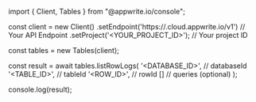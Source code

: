 import { Client, Tables } from "@appwrite.io/console";

const client = new Client()
    .setEndpoint('https://<REGION>.cloud.appwrite.io/v1') // Your API Endpoint
    .setProject('<YOUR_PROJECT_ID>'); // Your project ID

const tables = new Tables(client);

const result = await tables.listRowLogs(
    '<DATABASE_ID>', // databaseId
    '<TABLE_ID>', // tableId
    '<ROW_ID>', // rowId
    [] // queries (optional)
);

console.log(result);
